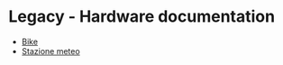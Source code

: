 # Legacy - Hardware documentation

- [Bike](legacy/hardware/bike.md "Elettronica bici")
- [Stazione meteo](legacy/hardware/weather_station.md "Stazione meteo")
